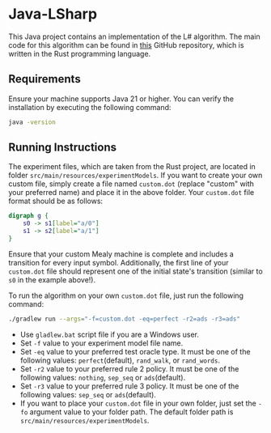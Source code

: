 # Java-LSharp
This Java project contains an implementation of the L# algorithm.
The main code for this algorithm can be found in [this](https://gitlab.science.ru.nl/sws/lsharp) GitHub repository, which is written in the Rust programming language.

## Requirements
Ensure your machine supports Java 21 or higher. You can verify the installation by executing the following command:

```bash
java -version
```
## Running Instructions
The experiment files, which are taken from the Rust project, are located in folder `src/main/resources/experimentModels`.
If you want to create your own custom file, simply create a file named `custom.dot`
(replace "custom" with your preferred name) and place it in the above folder.
Your `custom.dot` file format should be as follows:

```dot
digraph g {
    s0 -> s1[label="a/0"]
    s1 -> s2[label="a/1"]
}
```
Ensure that your custom Mealy machine is complete and includes a transition for every input symbol.
Additionally, the first line of your `custom.dot` file should represent one of the initial state's transition (similar to `s0` in the example above!).

To run the algorithm on your own `custom.dot` file, just run the following command:
```bash
./gradlew run --args="-f=custom.dot -eq=perfect -r2=ads -r3=ads"
```
* Use `gladlew.bat` script file if you are a Windows user.
* Set `-f` value to your experiment model file name.
* Set `-eq` value to your preferred test oracle type. It must be one of the following values: `perfect`(default), `rand_walk`, or `rand_words`.
* Set `-r2` value to your preferred rule 2 policy. It must be one of the following values: `nothing`, `sep_seq` or `ads`(default).
* Set `-r3` value to your preferred rule 3 policy. It must be one of the following values: `sep_seq` or `ads`(default).
* If you want to place your `custom.dot` file in your own folder, just set the `-fo` argument value to your folder path. The default folder path is `src/main/resources/experimentModels`.
